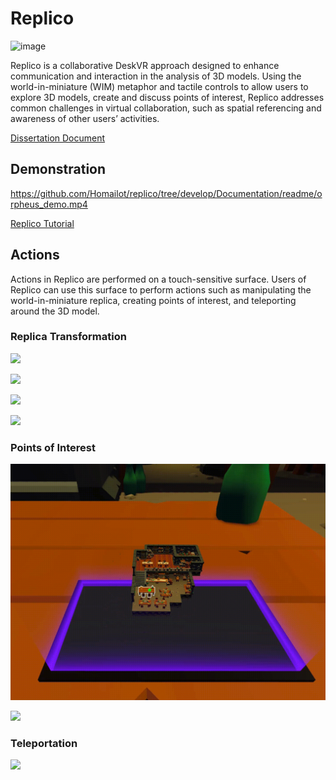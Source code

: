 # Replico

![image](https://github.com/user-attachments/assets/d90cecb5-02fd-4a93-bbd9-9d2afca3e4f1)

Replico is a collaborative DeskVR approach designed to enhance communication and interaction in the analysis of 3D models. Using the world-in-miniature (WIM) metaphor and tactile controls to allow users to explore 3D models, create and discuss points of interest, Replico addresses common challenges in virtual collaboration, such as spatial referencing and awareness of other users’ activities.

[Dissertation Document](https://hdl.handle.net/10216/161052)

## Demonstration

https://github.com/Homailot/replico/tree/develop/Documentation/readme/orpheus_demo.mp4

[Replico Tutorial](https://youtu.be/yuiG-FS3Arc)

## Actions

Actions in Replico are performed on a touch-sensitive surface. Users of Replico can use this surface to perform actions such as manipulating the world-in-miniature replica, creating points of interest, and teleporting around the 3D model.

### Replica Transformation

![](Documentation/readme/txz.gif)

![](Documentation/readme/txy.gif)

![](Documentation/readme/ry.gif)

![](Documentation/readme/scale.gif)

### Points of Interest

![](Documentation/readme/poi_create.gif)

![](Documentation/readme/acknowledge.gif)

### Teleportation

![](Documentation/readme/teleport.gif)